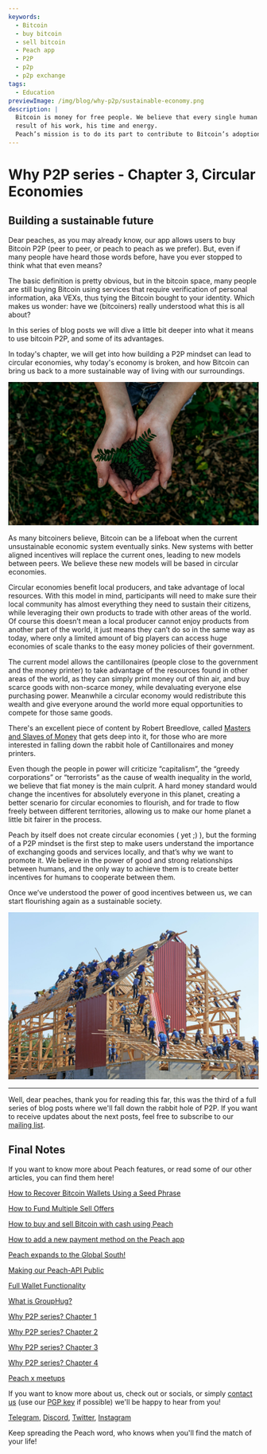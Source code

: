 ```yaml
---
keywords:
  - Bitcoin
  - buy bitcoin
  - sell bitcoin
  - Peach app
  - P2P
  - p2p
  - p2p exchange
tags:
  - Education
previewImage: /img/blog/why-p2p/sustainable-economy.png
description: |
  Bitcoin is money for free people. We believe that every single human being has the right to choose which money he uses to store his wealth, the
  result of his work, his time and energy.
  Peach’s mission is to do its part to contribute to Bitcoin’s adoption in the hands of the people.
---
```


# Why P2P series - Chapter 3, Circular Economies

## Building a sustainable future

Dear peaches, as you may already know, our app allows users to buy Bitcoin P2P (peer to peer, or peach to peach as we prefer). But, even if many people have heard those words before, have you ever stopped to think what that even means?

The basic definition is pretty obvious, but in the bitcoin space, many people are still buying Bitcoin using services that require verification of personal information, aka VEXs, thus tying the Bitcoin bought to your identity. Which makes us wonder: have we (bitcoiners) really understood what this is all about?

In this series of blog posts we will dive a little bit deeper into what it means to use bitcoin P2P, and some of its advantages.

In today's chapter, we will get into how building a P2P mindset can lead to circular economies, why today's economy is broken, and how Bitcoin can bring us back to a more sustainable way of living with our surroundings.

![back to the roots](/img/blog/why-p2p/sustainable.png)

As many bitcoiners believe, Bitcoin can be a lifeboat when the current unsustainable economic system eventually sinks. New systems with better aligned incentives will replace the current ones, leading to new models between peers. We believe these new models will be based in circular economies.

Circular economies benefit local producers, and take advantage of local resources. With this model in mind, participants will need to make sure their local community has almost everything they need to sustain their citizens, while leveraging their own products to trade with other areas of the world. Of course this doesn’t mean a local producer cannot enjoy products from another part of the world, it just means they can’t do so in the same way as today, where only a limited amount of big players can access huge economies of scale thanks to the easy money policies of their government.

The current model allows the cantillonaires (people close to the government and the money printer) to take advantage of the resources found in other areas of the world, as they can simply print money out of thin air, and buy scarce goods with non-scarce money, while devaluating everyone else purchasing power. Meanwhile a circular economy would redistribute this wealth and give everyone around the world more equal opportunities to compete for those same goods.

There's an excellent piece of content by Robert Breedlove, called [Masters and Slaves of Money](https://breedlove22.medium.com/masters-and-slaves-of-money-255ecc93404f) that gets deep into it, for those who are more interested in falling down the rabbit hole of Cantillonaires and money printers.

Even though the people in power will criticize “capitalism”, the “greedy corporations” or “terrorists” as the cause of wealth inequality in the world, we believe that fiat money is the main culprit. A hard money standard would change the incentives for absolutely everyone in this planet, creating a better scenario for circular economies to flourish, and for trade to flow freely between different territories, allowing us to make our home planet a little bit fairer in the process.

Peach by itself does not create circular economies ( yet ;) ), but the forming of a P2P mindset is the first step to make users understand the importance of exchanging goods and services locally, and that’s why we want to promote it. We believe in the power of good and strong relationships between humans, and the only way to achieve them is to create better incentives for humans to cooperate between them.

Once we’ve understood the power of good incentives between us, we can start flourishing again as a sustainable society.

![cooperation](/img/blog/why-p2p/cooperation.jpeg)

---

Well, dear peaches, thank you for reading this far, this was the third of a full series of blog posts where we'll fall down the rabbit hole of P2P. If you want to receive updates about the next posts, feel free to subscribe to our [mailing list](https://peachbitcoin.com).

## Final Notes

If you want to know more about Peach features, or read some of our other articles, you can find them here!

[How to Recover Bitcoin Wallets Using a Seed Phrase](https://peachbitcoin.com/blog/how-to-restore-peach-wallet/)

[How to Fund Multiple Sell Offers](https://peachbitcoin.com/blog/funding-multiple-sell-offers/)

[How to buy and sell Bitcoin with cash using Peach](https://peachbitcoin.com/blog/how-to-buy-and-sell-bitcoin-with-cash-using-peach/)

[How to add a new payment method on the Peach app](https://peachbitcoin.com/blog/how-to-add-a-payment-method/)

[Peach expands to the Global South!](https://peachbitcoin.com/blog/peach-expands-to-the-global-south/)

[Making our Peach-API Public](https://peachbitcoin.com/blog/making-our-peach-api-public/)

[Full Wallet Functionality](https://peachbitcoin.com/blog/full-wallet-functionality/)

[What is GroupHug?](https://peachbitcoin.com/blog/group-hug/)

[Why P2P series? Chapter 1](https://peachbitcoin.com/blog/why-p2p-chapter-1/)

[Why P2P series? Chapter 2](https://peachbitcoin.com/blog/why-p2p-chapter-2/)

[Why P2P series? Chapter 3](https://peachbitcoin.com/blog/why-p2p-chapter-3-circular-economies/)

[Why P2P series? Chapter 4](https://peachbitcoin.com/blog/why-p2p-chapter-4-chains-of-trust/)

[Peach x meetups](https://peachbitcoin.com/blog/peach-for-meetups/)

If you want to know more about us, check out or socials, or simply [contact us](mailto:hello@peachbitcoin.com) (use our [PGP key](https://keys.openpgp.org/vks/v1/by-fingerprint/48339A19645E2E53488E0E5479E1B270FACD1BD2) if possible) we'll be happy to hear from you!

[Telegram](https://t.me/+GkOW1J-ixBBkZWRk), [Discord](https://discord.gg/ypeHz3SW54), [Twitter](https://twitter.com/peachbitcoin), [Instagram](https://instagram.com/peachbitcoin)

Keep spreading the Peach word, who knows when you'll find the match of your life!
